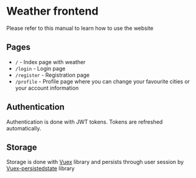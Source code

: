 # Weather frontend

Please refer to this manual to learn how to use the website

## Pages

* `/` - Index page with weather
* `/login` - Login page
* `/register` - Registration page
* `/profile` - Profile page where you can change your favourite cities or your account information

## Authentication

Authentication is done with JWT tokens. Tokens are refreshed automatically.

## Storage

Storage is done with [Vuex](https://vuex.vuejs.org/) library and persists through user session by [Vuex-persistedstate](https://www.npmjs.com/package/vuex-persistedstate) library
